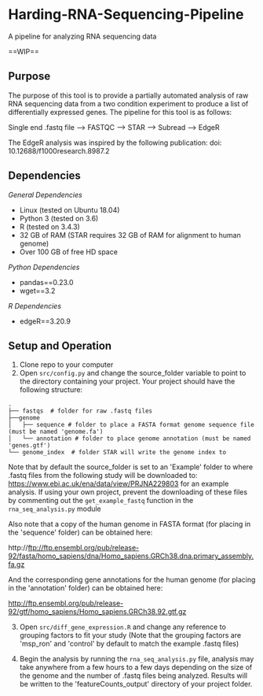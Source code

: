 # Harding-RNA-Sequencing-Pipeline
A pipeline for analyzing RNA sequencing data

==WIP==

## Purpose

The purpose of this tool is to provide a partially automated analysis of raw RNA sequencing data from a two condition experiment to produce a list of differentially expressed genes. The pipeline for this tool is as follows:

Single end .fastq file --> FASTQC --> STAR --> Subread --> EdgeR

The EdgeR analysis was inspired by the following publication: doi: 10.12688/f1000research.8987.2

## Dependencies 

*General Dependencies*

* Linux (tested on Ubuntu 18.04)
* Python 3 (tested on 3.6)
* R (tested on 3.4.3)
* 32 GB of RAM (STAR requires 32 GB of RAM for alignment to human genome) 
* Over 100 GB of free HD space 

*Python Dependencies*

* pandas==0.23.0
* wget==3.2

*R Dependencies*

* edgeR==3.20.9

## Setup and Operation

1. Clone repo to your computer
2. Open `src/config.py` and change the source_folder variable to point to the directory containing your project. Your project should have the following structure:

```
.
├── fastqs  # folder for raw .fastq files
├──genome
│   ├── sequence # folder to place a FASTA format genome sequence file (must be named 'genome.fa')
│   └── annotation # folder to place genome annotation (must be named 'genes.gtf')
└── genome_index  # folder STAR will write the genome index to
```

Note that by default the source_folder is set to an 'Example' folder to where .fastq files from the following study will be downloaded to: https://www.ebi.ac.uk/ena/data/view/PRJNA229803 for an example analysis. If using your own project, prevent the downloading of these files by commenting out the `get_example_fastq` function in the `rna_seq_analysis.py` module

Also note that a copy of the human genome in FASTA format (for placing in the 'sequence' folder) can be obtained here:

http://ftp://ftp.ensembl.org/pub/release-92/fasta/homo_sapiens/dna/Homo_sapiens.GRCh38.dna.primary_assembly.fa.gz

And the corresponding gene annotations for the human genome (for placing in the 'annotation' folder) can be obtained here: 

http://ftp.ensembl.org/pub/release-92/gtf/homo_sapiens/Homo_sapiens.GRCh38.92.gtf.gz

3. Open `src/diff_gene_expression.R` and change any reference to grouping factors to fit your study (Note that the grouping factors are 'msp_ron' and 'control' by default to match the example .fastq files)

4. Begin the analysis by running the `rna_seq_analysis.py` file, analysis may take anywhere from a few hours to a few days depending on the size of the genome and the number of .fastq files being analyzed. Results will be written to the 'featureCounts_output' directory of your project folder. 

           



